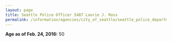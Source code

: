 ```yaml
---
layout: page
title: Seattle Police Officer 5487 Laurie J. Ross
permalink: /information/agencies/city_of_seattle/seattle_police_department/copbook/5487/
---
```


**Age as of Feb. 24, 2016:** 50
